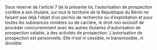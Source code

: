 Sous réserve de l'article 7 de la présente loi,
l'autorisation de prospection confère à son titulaire, sur tout le
territoire de la République du Bénin ne faisant pas déjà l'objet d'un
permis de recherche ou d'exploitation et pour toutes les substances
minières ou de carrière, le droit non exclusif de procéder concurremment
avec les autres titulaires d'autorisation de prospection valable, à des
activités de prospection.
L'autorisation de prospection est personnelle. Elle n'est ni cessible,
ni transmissible, ni divisible.